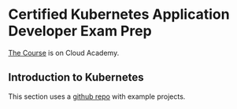 # Certified Kubernetes Application Developer Exam Prep

[The Course](https://cloudacademy.com/learning-paths/certified-kubernetes-application-developer-ckad-exam-preparation-1-3086/) is on Cloud Academy.

## Introduction to Kubernetes

This section uses a [github repo](https://github.com/cloudacademy/intro-to-k8s) with example projects.
